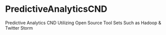 PredictiveAnalyticsCND
======================

Predictive Analytics CND Utilizing Open Source Tool Sets Such as Hadoop &amp; Twitter Storm 
